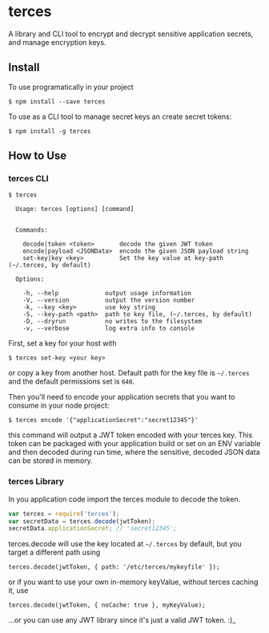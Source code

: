 # terces

A library and CLI tool to encrypt and decrypt sensitive application secrets, and manage
encryption keys.

## Install

To use programatically in your project
```
$ npm install --save terces
```

To use as a CLI tool to manage secret keys an create secret tokens:
```
$ npm install -g terces
```

## How to Use

### terces CLI

```
$ terces

  Usage: terces [options] [command]


  Commands:

    decode|token <token>       decode the given JWT token
    encode|payload <JSONData>  encode the given JSON payload string
    set-key|key <key>          Set the key value at key-path (~/.terces, by default)

  Options:

    -h, --help             output usage information
    -V, --version          output the version number
    -k, --key <key>        use key string
    -S, --key-path <path>  path to key file, (~/.terces, by default)
    -D, --dryrun           no writes to the filesystem
    -v, --verbose          log extra info to console
```

First, set a key for your host with
```
$ terces set-key <your key>
```
or copy a key from another host. Default path for the key file is `~/.terces` and
the default permissions set is `640`.

Then you'll need to encode your application secrets that you want to consume in your
node project:
```
$ terces encode '{"applicationSecret":"secret12345"}'
```
this command will output a JWT token encoded with your terces key. This token can be
packaged with your application build or set on an ENV variable and then decoded during
run time, where the sensitive, decoded JSON data can be stored in memory.

### terces Library
In you application code import the terces module to decode the token.
```javascript
var terces = require('terces');
var secretData = terces.decode(jwtToken);
secretData.applicationSecret; // 'secret12345';
```
terces.decode will use the key located at `~/.terces` by default, but you target a
different path using 
```
terces.decode(jwtToken, { path: '/etc/terces/mykeyfile' });
```
or if you want to use your own in-memory keyValue, without terces caching it, use
```
terces.decode(jwtToken, { noCache: true }, myKeyValue);
```
...or you can use any JWT library since it's just a valid JWT token. :)_
